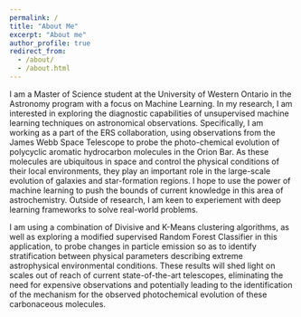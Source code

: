 ```yaml
---
permalink: /
title: "About Me"
excerpt: "About me"
author_profile: true
redirect_from: 
  - /about/
  - /about.html
---
```



I am a Master of Science student at the University of Western Ontario in the Astronomy program with a focus on Machine Learning. In my research, I am interested in exploring the diagnostic capabilities of unsupervised machine learning techniques on astronomical observations. Specifically, I am working as a part of the ERS collaboration, using observations from the James Webb Space Telescope to probe the photo-chemical evolution of polycyclic aromatic hydrocarbon molecules in the Orion Bar. As these molecules are ubiquitous in space and control the physical conditions of their local environments, they play an important role in the large-scale evolution of galaxies and star-formation regions. I hope to use the power of machine learning to push the bounds of current knowledge in this area of astrochemistry. Outside of research, I am keen to experiement with deep learning frameworks to solve real-world problems.

I am using a combination of Divisive and K-Means clustering algorithms, as well as exploring a modified supervised Random Forest Classifier in this application, to probe changes in particle emission so as to identify stratification between physical parameters describing extreme astrophysical environmental conditions. These results will shed light on scales out of reach of current state-of-the-art telescopes, eliminating the need for expensive observations and potentially leading to the identification of the mechanism for the observed photochemical evolution of these carbonaceous molecules.


